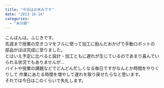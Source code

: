 ```yaml
---
title: "今日はお休みです"
date: "2013-10-14"
categories: 
  - "未分類"
---
```


こんばんは。ふじきです。  
先週まで授業の空きコマをフルに使って加工に励んだおかげで手動ロボットの 部品がほぼ完成に至りました。  
とはいえ予定に比べると設計・加工ともに遅れが生じているのであまり喜んでいられる状況でもありませんが…  
バイトや授業の課題などでどんどん忙しくなる毎日ですがなんとか時間をやりくりして 作業にあたる時間を増やして遅れを取り戻せたらなと思います。  
それでは今日はこのくらいで失礼します。

